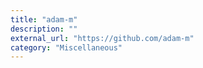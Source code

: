 ```yaml
---
title: "adam-m"
description: ""
external_url: "https://github.com/adam-m"
category: "Miscellaneous"
---
```

